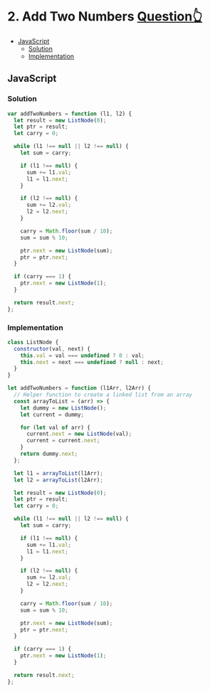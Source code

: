 # 2. Add Two Numbers [Question👆](https://leetcode.com/problems/add-two-numbers/) <!-- omit from toc -->

- [JavaScript](#javascript)
  - [Solution](#solution)
  - [Implementation](#implementation)

## JavaScript

### Solution

```javascript
var addTwoNumbers = function (l1, l2) {
  let result = new ListNode(0);
  let ptr = result;
  let carry = 0;

  while (l1 !== null || l2 !== null) {
    let sum = carry;

    if (l1 !== null) {
      sum += l1.val;
      l1 = l1.next;
    }

    if (l2 !== null) {
      sum += l2.val;
      l2 = l2.next;
    }

    carry = Math.floor(sum / 10);
    sum = sum % 10;

    ptr.next = new ListNode(sum);
    ptr = ptr.next;
  }

  if (carry === 1) {
    ptr.next = new ListNode(1);
  }

  return result.next;
};
```

### Implementation

```javascript
class ListNode {
  constructor(val, next) {
    this.val = val === undefined ? 0 : val;
    this.next = next === undefined ? null : next;
  }
}

let addTwoNumbers = function (l1Arr, l2Arr) {
  // Helper function to create a linked list from an array
  const arrayToList = (arr) => {
    let dummy = new ListNode();
    let current = dummy;

    for (let val of arr) {
      current.next = new ListNode(val);
      current = current.next;
    }
    return dummy.next;
  };

  let l1 = arrayToList(l1Arr);
  let l2 = arrayToList(l2Arr);

  let result = new ListNode(0);
  let ptr = result;
  let carry = 0;

  while (l1 !== null || l2 !== null) {
    let sum = carry;

    if (l1 !== null) {
      sum += l1.val;
      l1 = l1.next;
    }

    if (l2 !== null) {
      sum += l2.val;
      l2 = l2.next;
    }

    carry = Math.floor(sum / 10);
    sum = sum % 10;

    ptr.next = new ListNode(sum);
    ptr = ptr.next;
  }

  if (carry === 1) {
    ptr.next = new ListNode(1);
  }

  return result.next;
};
```
